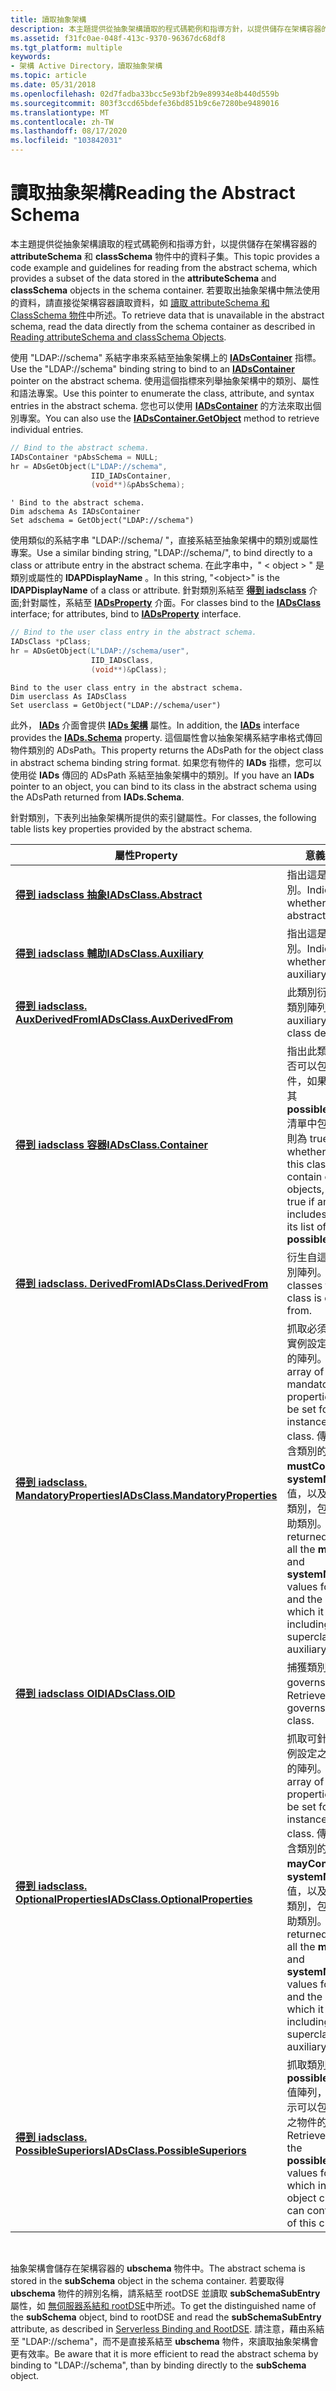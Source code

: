 ```yaml
---
title: 讀取抽象架構
description: 本主題提供從抽象架構讀取的程式碼範例和指導方針，以提供儲存在架構容器的 attributeSchema 和 classSchema 物件中的資料子集。
ms.assetid: f31fc0ae-048f-413c-9370-96367dc68df8
ms.tgt_platform: multiple
keywords:
- 架構 Active Directory，讀取抽象架構
ms.topic: article
ms.date: 05/31/2018
ms.openlocfilehash: 02d7fadba33bcc5e93bf2b9e89934e8b440d559b
ms.sourcegitcommit: 803f3ccd65bdefe36bd851b9c6e7280be9489016
ms.translationtype: MT
ms.contentlocale: zh-TW
ms.lasthandoff: 08/17/2020
ms.locfileid: "103842031"
---
```

# <a name="reading-the-abstract-schema"></a><span data-ttu-id="cc7f3-104">讀取抽象架構</span><span class="sxs-lookup"><span data-stu-id="cc7f3-104">Reading the Abstract Schema</span></span>

<span data-ttu-id="cc7f3-105">本主題提供從抽象架構讀取的程式碼範例和指導方針，以提供儲存在架構容器的 **attributeSchema** 和 **classSchema** 物件中的資料子集。</span><span class="sxs-lookup"><span data-stu-id="cc7f3-105">This topic provides a code example and guidelines for reading from the abstract schema, which provides a subset of the data stored in the **attributeSchema** and **classSchema** objects in the schema container.</span></span> <span data-ttu-id="cc7f3-106">若要取出抽象架構中無法使用的資料，請直接從架構容器讀取資料，如 [讀取 attributeSchema 和 ClassSchema 物件](reading-attributeschema-and-classschema-objects.md)中所述。</span><span class="sxs-lookup"><span data-stu-id="cc7f3-106">To retrieve data that is unavailable in the abstract schema, read the data directly from the schema container as described in [Reading attributeSchema and classSchema Objects](reading-attributeschema-and-classschema-objects.md).</span></span>

<span data-ttu-id="cc7f3-107">使用 "LDAP://schema" 系結字串來系結至抽象架構上的 [**IADsContainer**](/windows/desktop/api/iads/nn-iads-iadscontainer) 指標。</span><span class="sxs-lookup"><span data-stu-id="cc7f3-107">Use the "LDAP://schema" binding string to bind to an [**IADsContainer**](/windows/desktop/api/iads/nn-iads-iadscontainer) pointer on the abstract schema.</span></span> <span data-ttu-id="cc7f3-108">使用這個指標來列舉抽象架構中的類別、屬性和語法專案。</span><span class="sxs-lookup"><span data-stu-id="cc7f3-108">Use this pointer to enumerate the class, attribute, and syntax entries in the abstract schema.</span></span> <span data-ttu-id="cc7f3-109">您也可以使用 [**IADsContainer**](/windows/desktop/api/iads/nf-iads-iadscontainer-getobject) 的方法來取出個別專案。</span><span class="sxs-lookup"><span data-stu-id="cc7f3-109">You can also use the [**IADsContainer.GetObject**](/windows/desktop/api/iads/nf-iads-iadscontainer-getobject) method to retrieve individual entries.</span></span>


```C++
// Bind to the abstract schema.
IADsContainer *pAbsSchema = NULL;
hr = ADsGetObject(L"LDAP://schema",
                  IID_IADsContainer,
                  (void**)&pAbsSchema);
```




```VB
' Bind to the abstract schema.
Dim adschema As IADsContainer
Set adschema = GetObject("LDAP://schema")
```



<span data-ttu-id="cc7f3-110">使用類似的系結字串 "LDAP://schema/ <object> "，直接系結至抽象架構中的類別或屬性專案。</span><span class="sxs-lookup"><span data-stu-id="cc7f3-110">Use a similar binding string, "LDAP://schema/<object>", to bind directly to a class or attribute entry in the abstract schema.</span></span> <span data-ttu-id="cc7f3-111">在此字串中，" &lt; object &gt; " 是類別或屬性的 **lDAPDisplayName** 。</span><span class="sxs-lookup"><span data-stu-id="cc7f3-111">In this string, "&lt;object&gt;" is the **lDAPDisplayName** of a class or attribute.</span></span> <span data-ttu-id="cc7f3-112">針對類別系結至 [**得到 iadsclass**](/windows/desktop/api/iads/nn-iads-iadsclass) 介面;針對屬性，系結至 [**IADsProperty**](/windows/desktop/api/iads/nn-iads-iadsproperty) 介面。</span><span class="sxs-lookup"><span data-stu-id="cc7f3-112">For classes bind to the [**IADsClass**](/windows/desktop/api/iads/nn-iads-iadsclass) interface; for attributes, bind to [**IADsProperty**](/windows/desktop/api/iads/nn-iads-iadsproperty) interface.</span></span>


```C++
// Bind to the user class entry in the abstract schema.
IADsClass *pClass;
hr = ADsGetObject(L"LDAP://schema/user",
                  IID_IADsClass,
                  (void**)&pClass);
```




```VB
Bind to the user class entry in the abstract schema.
Dim userclass As IADsClass
Set userclass = GetObject("LDAP://schema/user")
```



<span data-ttu-id="cc7f3-113">此外， [**IADs**](/windows/desktop/api/iads/nn-iads-iads) 介面會提供 [**IADs 架構**](/windows/desktop/ADSI/iads-property-methods) 屬性。</span><span class="sxs-lookup"><span data-stu-id="cc7f3-113">In addition, the [**IADs**](/windows/desktop/api/iads/nn-iads-iads) interface provides the [**IADs.Schema**](/windows/desktop/ADSI/iads-property-methods) property.</span></span> <span data-ttu-id="cc7f3-114">這個屬性會以抽象架構系結字串格式傳回物件類別的 ADsPath。</span><span class="sxs-lookup"><span data-stu-id="cc7f3-114">This property returns the ADsPath for the object class in abstract schema binding string format.</span></span> <span data-ttu-id="cc7f3-115">如果您有物件的 **IADs** 指標，您可以使用從 **IADs** 傳回的 ADsPath 系結至抽象架構中的類別。</span><span class="sxs-lookup"><span data-stu-id="cc7f3-115">If you have an **IADs** pointer to an object, you can bind to its class in the abstract schema using the ADsPath returned from **IADs.Schema**.</span></span>

<span data-ttu-id="cc7f3-116">針對類別，下表列出抽象架構所提供的索引鍵屬性。</span><span class="sxs-lookup"><span data-stu-id="cc7f3-116">For classes, the following table lists key properties provided by the abstract schema.</span></span>



| <span data-ttu-id="cc7f3-117">屬性</span><span class="sxs-lookup"><span data-stu-id="cc7f3-117">Property</span></span>                                                             | <span data-ttu-id="cc7f3-118">意義</span><span class="sxs-lookup"><span data-stu-id="cc7f3-118">Meaning</span></span>                                                                                                                                                                                                                                                                                 |
|----------------------------------------------------------------------|-----------------------------------------------------------------------------------------------------------------------------------------------------------------------------------------------------------------------------------------------------------------------------------------|
| [<span data-ttu-id="cc7f3-119">**得到 iadsclass 抽象**</span><span class="sxs-lookup"><span data-stu-id="cc7f3-119">**IADsClass.Abstract**</span></span>](/windows/desktop/ADSI/iadsclass-property-methods)            | <span data-ttu-id="cc7f3-120">指出這是否為抽象類別。</span><span class="sxs-lookup"><span data-stu-id="cc7f3-120">Indicates whether this is an abstract class.</span></span>                                                                                                                                                                                                                                            |
| [<span data-ttu-id="cc7f3-121">**得到 iadsclass 輔助**</span><span class="sxs-lookup"><span data-stu-id="cc7f3-121">**IADsClass.Auxiliary**</span></span>](/windows/desktop/ADSI/iadsclass-property-methods)           | <span data-ttu-id="cc7f3-122">指出這是否為輔助類別。</span><span class="sxs-lookup"><span data-stu-id="cc7f3-122">Indicates whether this is an auxiliary class.</span></span>                                                                                                                                                                                                                                           |
| [<span data-ttu-id="cc7f3-123">**得到 iadsclass. AuxDerivedFrom**</span><span class="sxs-lookup"><span data-stu-id="cc7f3-123">**IADsClass.AuxDerivedFrom**</span></span>](/windows/desktop/ADSI/iadsclass-property-methods)      | <span data-ttu-id="cc7f3-124">此類別衍生自的輔助類別陣列。</span><span class="sxs-lookup"><span data-stu-id="cc7f3-124">Array of auxiliary classes this class derives from.</span></span>                                                                                                                                                                                                                                     |
| [<span data-ttu-id="cc7f3-125">**得到 iadsclass 容器**</span><span class="sxs-lookup"><span data-stu-id="cc7f3-125">**IADsClass.Container**</span></span>](/windows/desktop/ADSI/iadsclass-property-methods)           | <span data-ttu-id="cc7f3-126">指出此類別的物件是否可以包含其他物件，如果任何類別在其 **possibleSuperiors** 清單中包含此類別，則為 true。</span><span class="sxs-lookup"><span data-stu-id="cc7f3-126">Indicates whether objects of this class can contain other objects, which is true if any class includes this class in its list of **possibleSuperiors**.</span></span>                                                                                                                                 |
| [<span data-ttu-id="cc7f3-127">**得到 iadsclass. DerivedFrom**</span><span class="sxs-lookup"><span data-stu-id="cc7f3-127">**IADsClass.DerivedFrom**</span></span>](/windows/desktop/ADSI/iadsclass-property-methods)         | <span data-ttu-id="cc7f3-128">衍生自這個類別的類別陣列。</span><span class="sxs-lookup"><span data-stu-id="cc7f3-128">Array of classes that this class is derived from.</span></span>                                                                                                                                                                                                                                       |
| [<span data-ttu-id="cc7f3-129">**得到 iadsclass. MandatoryProperties**</span><span class="sxs-lookup"><span data-stu-id="cc7f3-129">**IADsClass.MandatoryProperties**</span></span>](/windows/desktop/ADSI/iadsclass-property-methods) | <span data-ttu-id="cc7f3-130">抓取必須針對類別的實例設定之必要屬性的陣列。</span><span class="sxs-lookup"><span data-stu-id="cc7f3-130">Retrieves an array of the mandatory properties that must be set for an instance of the class.</span></span> <span data-ttu-id="cc7f3-131">傳回的清單包含類別的所有 **mustContain** 和 **systemMustContain** 值，以及從中衍生的類別，包括超類和輔助類別。</span><span class="sxs-lookup"><span data-stu-id="cc7f3-131">The returned list includes all the **mustContain** and **systemMustContain** values for the class and the classes from which it is derived, including superclasses and auxiliary classes.</span></span> |
| [<span data-ttu-id="cc7f3-132">**得到 iadsclass OID**</span><span class="sxs-lookup"><span data-stu-id="cc7f3-132">**IADsClass.OID**</span></span>](/windows/desktop/ADSI/iadsclass-property-methods)                 | <span data-ttu-id="cc7f3-133">捕獲類別的 governsID。</span><span class="sxs-lookup"><span data-stu-id="cc7f3-133">Retrieves the governsID of the class.</span></span>                                                                                                                                                                                                                                                   |
| [<span data-ttu-id="cc7f3-134">**得到 iadsclass. OptionalProperties**</span><span class="sxs-lookup"><span data-stu-id="cc7f3-134">**IADsClass.OptionalProperties**</span></span>](/windows/desktop/ADSI/iadsclass-property-methods)  | <span data-ttu-id="cc7f3-135">抓取可針對類別的實例設定之選擇性屬性的陣列。</span><span class="sxs-lookup"><span data-stu-id="cc7f3-135">Retrieves an array of the optional properties that might be set for an instance of the class.</span></span> <span data-ttu-id="cc7f3-136">傳回的清單包含類別的所有 **mayContain** 和 **systemMayContain** 值，以及從中衍生的類別，包括超類和輔助類別。</span><span class="sxs-lookup"><span data-stu-id="cc7f3-136">The returned list includes all the **mayContain** and **systemMayContain** values for the class and the classes from which it is derived, including superclasses and auxiliary classes.</span></span>   |
| [<span data-ttu-id="cc7f3-137">**得到 iadsclass. PossibleSuperiors**</span><span class="sxs-lookup"><span data-stu-id="cc7f3-137">**IADsClass.PossibleSuperiors**</span></span>](/windows/desktop/ADSI/iadsclass-property-methods)   | <span data-ttu-id="cc7f3-138">抓取類別的 **possibleSuperiors** 值陣列，這個陣列表示可以包含這個類別之物件的物件類別。</span><span class="sxs-lookup"><span data-stu-id="cc7f3-138">Retrieves an array of the **possibleSuperiors** values for the class, which indicates the object classes that can contain objects of this class.</span></span>                                                                                                                                        |



 

<span data-ttu-id="cc7f3-139">抽象架構會儲存在架構容器的 **ubschema** 物件中。</span><span class="sxs-lookup"><span data-stu-id="cc7f3-139">The abstract schema is stored in the **subSchema** object in the schema container.</span></span> <span data-ttu-id="cc7f3-140">若要取得 **ubschema** 物件的辨別名稱，請系結至 rootDSE 並讀取 **subSchemaSubEntry** 屬性，如 [無伺服器系結和 rootDSE](serverless-binding-and-rootdse.md)中所述。</span><span class="sxs-lookup"><span data-stu-id="cc7f3-140">To get the distinguished name of the **subSchema** object, bind to rootDSE and read the **subSchemaSubEntry** attribute, as described in [Serverless Binding and RootDSE](serverless-binding-and-rootdse.md).</span></span> <span data-ttu-id="cc7f3-141">請注意，藉由系結至 "LDAP://schema"，而不是直接系結至 **ubschema** 物件，來讀取抽象架構會更有效率。</span><span class="sxs-lookup"><span data-stu-id="cc7f3-141">Be aware that it is more efficient to read the abstract schema by binding to "LDAP://schema", than by binding directly to the **subSchema** object.</span></span>

 

 